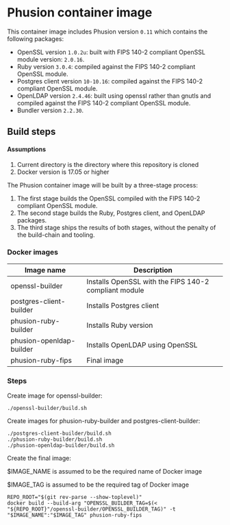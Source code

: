 # Phusion container image
This container image includes Phusion version `0.11` which contains the following packages:

* OpenSSL version `1.0.2u`: built with  FIPS 140-2 compliant OpenSSL module version: `2.0.16`.
* Ruby version `3.0.4`: compiled against the FIPS 140-2 compliant OpenSSL module.
* Postgres client version `10-10.16`: compiled against the FIPS 140-2 compliant OpenSSL module.
* OpenLDAP version `2.4.46`: built using openssl rather than gnutls and compiled against the FIPS 140-2 compliant OpenSSL module.
* Bundler version `2.2.30`.
 

## Build steps
#### Assumptions

1. Current directory is the directory where this repository is cloned
1. Docker version is 17.05 or higher


The Phusion container image will be built by a three-stage process: 

1. The first stage builds the OpenSSL compiled with the FIPS 140-2 compliant OpenSSL module.
1. The second stage builds the Ruby, Postgres client, and OpenLDAP packages.
1. The third stage ships the results of both stages, without the penalty of the build-chain and tooling.

### Docker images    
| Image name  | Description |
|---|---|
| openssl-builder | Installs OpenSSL with the FIPS 140-2 compliant module|
| postgres-client-builder | Installs Postgres client |
| phusion-ruby-builder | Installs Ruby version |
| phusion-openldap-builder | Installs OpenLDAP using OpenSSL |
| phusion-ruby-fips | Final image |


### Steps

Create image for openssl-builder:
```
./openssl-builder/build.sh
```
Create images for phusion-ruby-builder and postgres-client-builder:
```
./postgres-client-builder/build.sh
./phusion-ruby-builder/build.sh
./phusion-openldap-builder/build.sh
```
Create the final image:

$IMAGE_NAME is assumed to be the required name of Docker image

$IMAGE_TAG is assumed to be the required tag of Docker image
```
REPO_ROOT="$(git rev-parse --show-toplevel)"
docker build --build-arg "OPENSSL_BUILDER_TAG=$(< "${REPO_ROOT}"/openssl-builder/OPENSSL_BUILDER_TAG)" -t "$IMAGE_NAME":"$IMAGE_TAG" phusion-ruby-fips
```
